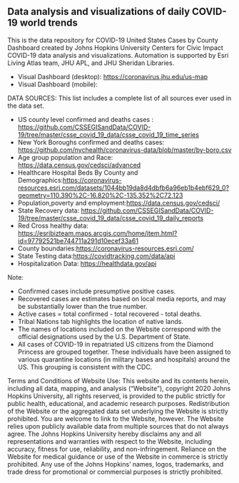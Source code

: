 ## Data analysis and visualizations of daily COVID-19 world trends

This is the data repository for COVID-19 United States Cases by County Dashboard created by Johns Hopkins University Centers for Civic Impact COVID-19  data analysis and visualizations. Automation is supported by Esri Living Atlas team, JHU APL, and JHU Sheridan Libraries. 

- Visual Dashboard (desktop): https://coronavirus.jhu.edu/us-map
- Visual Dashboard (mobile): 

DATA SOURCES: This list includes a complete list of all sources ever used in the data set.

- US county level confirmed and deaths cases : https://github.com/CSSEGISandData/COVID-19/tree/master/csse_covid_19_data/csse_covid_19_time_series
- New York Boroughs confirmed and deaths cases: https://github.com/nychealth/coronavirus-data/blob/master/by-boro.csv
- Age group population and Race: https://data.census.gov/cedsci/advanced
- Healthcare Hospital Beds By County and Demographics:https://coronavirus-resources.esri.com/datasets/1044bb19da8d4dbfb6a96eb1b4ebf629_0?geometry=110.390%2C-16.820%2C-135.352%2C72.123
- Population,poverty and employment:https://data.census.gov/cedsci/
- State Recovery data: https://github.com/CSSEGISandData/COVID-19/tree/master/csse_covid_19_data/csse_covid_19_daily_reports
- Red Cross healthy data: https://esribizteam.maps.arcgis.com/home/item.html?id=97792521be744711a291d10ecef33a61
- County boundaries:https://coronavirus-resources.esri.com/
- State Testing data:https://covidtracking.com/data/api
- Hospitalization Data: https://healthdata.gov/api

Note: 
- Confirmed cases include presumptive positive cases.
- Recovered cases are estimates based on local media reports, and may be substantially lower than the true number. 
- Active cases = total confirmed - total recovered - total deaths. 
- Tribal Nations tab highlights the location of native lands.
- The names of locations included on the Website correspond with the official designations used by the U.S. Department of State.
- All cases of COVID-19 in repatriated US citizens from the Diamond Princess are grouped together. These individuals have been assigned to various quarantine locations (in military bases and hospitals) around the US. This grouping is consistent with the CDC.

Terms and Conditions of Website Use:  This website and its contents herein, including all data, mapping, and analysis (“Website”), copyright 2020 Johns Hopkins University, all rights reserved, is provided to the public strictly for public health, educational, and academic research purposes. Redistribution of the Website or the aggregated data set underlying the Website is strictly prohibited.  You are welcome to link to the Website, however.  The Website relies upon publicly available data from multiple sources that do not always agree. The Johns Hopkins University hereby disclaims any and all representations and warranties with respect to the Website, including accuracy, fitness for use, reliability, and non-infringement. Reliance on the Website for medical guidance or use of the Website in commerce is strictly prohibited.  Any use of the Johns Hopkins’ names, logos, trademarks, and trade dress for promotional or commercial purposes is strictly prohibited. 

  
